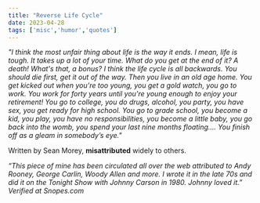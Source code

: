 ```yaml
---
title: "Reverse Life Cycle"
date: 2023-04-28
tags: ['misc','humor','quotes']
---
```


*"I think the most unfair thing about life is the way it ends. I mean, life is tough. It takes up a lot of your time. What do you get at the end of it? A death! What's that, a bonus? I think the life cycle is all backwards. You should die first, get it out of the way. Then you live in an old age home. You get kicked out when you're too young, you get a gold watch, you go to work. You work for forty years until you're young enough to enjoy your retirement! You go to college, you do drugs, alcohol, you party, you have sex, you get ready for high school. You go to grade school, you become a kid, you play, you have no responsibilities, you become a little baby, you go back into the womb, you spend your last nine months floating…. You finish off as a gleam in somebody’s eye."* 

Written by Sean Morey, **misattributed** widely to others.

*“This piece of mine has been circulated all over the web attributed to Andy Rooney, George Carlin, Woody Allen and more.  I wrote it in the late 70s and did it on the Tonight Show with Johnny Carson in 1980.  Johnny loved it.”  Verified at Snopes.com*
